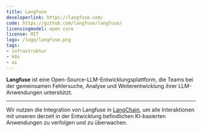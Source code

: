 ```yaml
---
title: Langfuse
developerlink: https://langfuse.com/
code: https://github.com/langfuse/langfuse/
licensingmodel: open core
license: MIT
logo: /logo/langfuse.png
tags:
- infrastruktur
- k8s
- ai
---
```

__Langfuse__ ist eine Open-Source-LLM-Entwicklungsplattform, die Teams bei der gemeinsamen Fehlersuche, Analyse und Weiterentwicklung ihrer LLM-Anwendungen unterstützt.

---

Wir nutzen die Integration von Langfuse in [LangChain](langchain), um alle Interaktionen mit unseren derzeit in der Entwicklung befindlichen KI-basierten Anwendungen zu verfolgen und zu überwachen.